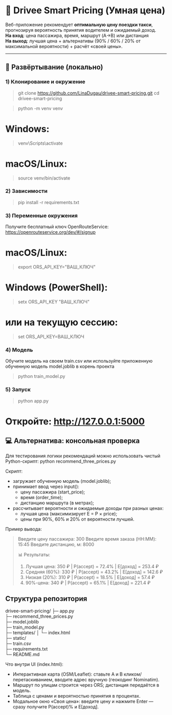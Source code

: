 # 🚖 Drivee Smart Pricing (Умная цена)

Веб-приложение рекомендует **оптимальную цену поездки такси**, прогнозируя вероятность принятия водителем и ожидаемый доход.  
**На вход**: цена пассажира, время, маршрут (A→B) или дистанция  
**На выход**: лучшая цена + альтернативы (90% / 60% / 20% от максимальной вероятности) + расчёт «своей цены».

---

## 🚀 Развёртывание (локально)

### 1) Клонирование и окружение

>git clone https://github.com/LinaDugau/drivee-smart-pricing.git
>cd drivee-smart-pricing

>python -m venv venv
# Windows:
>venv\Scripts\activate
# macOS/Linux:
>source venv/bin/activate

### 2) Зависимости

>pip install -r requirements.txt 

### 3) Переменные окружения
Получите бесплатный ключ OpenRouteService: https://openrouteservice.org/dev/#/signup
# macOS/Linux:
>export ORS_API_KEY="ВАШ_КЛЮЧ"

# Windows (PowerShell):
>setx ORS_API_KEY "ВАШ_КЛЮЧ"
# или на текущую сессию:
>set ORS_API_KEY=ВАШ_КЛЮЧ

### 4) Модель
Обучите модель на своем train.csv
или используйте приложенную обученную модель model.joblib в корень проекта
>python train_model.py

### 5) Запуск
>python app.py
# Откройте: http://127.0.0.1:5000

## 💻 Альтернатива: консольная проверка

Для тестирования логики рекомендаций можно использовать чистый Python-скрипт:
python recommend_three_prices.py

Скрипт:
- загружает обученную модель (model.joblib);
- принимает ввод через input():
    - цену пассажира (start_price);
    - время (order_time);
    - дистанцию маршрута (в метрах);
- рассчитывает вероятности и ожидаемые доходы при разных ценах:
    - лучшая цена (максимизирует E = P × price);
    - цены при 90%, 60% и 20% от вероятности лучшей.

Пример вывода:
>Введите цену пассажира: 300
>Введите время заказа (HH:MM): 15:45
>Введите дистанцию, м: 8000
>
>📊 Результаты:
>1. Лучшая цена: 350 ₽  |  P(accept) = 72.4%  |  E[доход] = 253.4 ₽
>2. Средняя (60%): 330 ₽ |  P(accept) = 43.2%  |  E[доход] = 142.6 ₽
>3. Низкая (20%): 310 ₽  |  P(accept) = 18.5%  |  E[доход] = 57.4 ₽
>4. 90%-цена: 340 ₽      |  P(accept) = 65.1%  |  E[доход] = 221.4 ₽

## Структура репозитория
drivee-smart-pricing/
├─ app.py                                           
├─ recommend_three_prices.py  
├─ model.joblib               
├─ train_model.py             
├─ templates/
│   └─ index.html             
├─ static/                    
├─ train.csv                  
├─ requirements.txt           
└─ README.md                  

Что внутри UI (index.html):
- Интерактивная карта (OSM/Leaflet): ставьте A и B кликом/перетаскиванием, вводите адрес вручную (геокодинг Nominatim).
- Маршрут по улицам строится через ORS; дистанция передаётся в модель.
- Таблица с ценами и вероятностью принятия в процентах.
- Модальное окно «Своя цена»: введите цену и нажмите Enter — сразу получите P(accept)% и E[доход].
